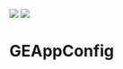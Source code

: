 [![](https://travis-ci.org/grigorye/GEAppConfig.svg?branch=master)](https://travis-ci.org/grigorye/GEAppConfig)
[![](https://codecov.io/gh/grigorye/GEAppConfig/branch/master/graph/badge.svg)](https://codecov.io/gh/grigorye/GEAppConfig)

# GEAppConfig
